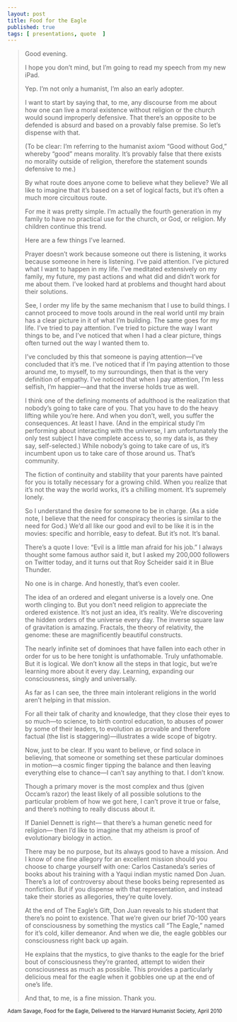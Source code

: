 ```yaml
---
layout: post
title: Food for the Eagle
published: true 
tags: [ presentations, quote  ]
---
```


<blockquote>
<p>
Good evening.
</p><p>
I hope you don’t mind, but I’m going to read my speech from my new iPad.
</p><p>
Yep. I’m not only a humanist, I’m also an early adopter.
</p><p>
I want to start by saying that, to me, any discourse from me about how one can live a moral existence without religion or the church would sound improperly defensive. That there’s an opposite to be defended is absurd and based on a provably false premise. So let’s dispense with that.
</p><p>
(To be clear: I’m referring to the humanist axiom “Good without God,” whereby “good” means morality. It’s provably false that there exists no morality outside of religion, therefore the statement sounds defensive to me.)
</p><p>
By what route does anyone come to believe what they believe? We all like to imagine that it’s based on a set of logical facts, but it’s often a much more circuitous route.
</p><p>
For me it was pretty simple. I’m actually the fourth generation in my family to have no practical use for the church, or God, or religion. My children continue this trend.
</p><p>
Here are a few things I’ve learned.
</p><p>
Prayer doesn’t work because someone out there is listening, it works because someone in here is listening. I’ve paid attention. I’ve pictured what I want to happen in my life. I’ve meditated extensively on my family, my future, my past actions and what did and didn’t work for me about them. I’ve looked hard at problems and thought hard about their solutions.
</p><p>
See, I order my life by the same mechanism that I use to build things. I cannot proceed to move tools around in the real world until my brain has a clear picture in it of what I’m building. The same goes for my life. I’ve tried to pay attention. I’ve tried to picture the way I want things to be, and I’ve noticed that when I had a clear picture, things often turned out the way I wanted them to.
</p><p>
I’ve concluded by this that someone is paying attention—I’ve concluded that it’s me. I’ve noticed that if I’m paying attention to those around me, to myself, to my surroundings, then that is the very definition of empathy. I’ve noticed that when I pay attention, I’m less selfish, I’m happier—and that the inverse holds true as well.
</p><p>
I think one of the defining moments of adulthood is the realization that nobody’s going to take care of you. That you have to do the heavy lifting while you’re here. And when you don’t, well, you suffer the consequences. At least I have. (And in the empirical study I’m performing about interacting with the universe, I am unfortunately the only test subject I have complete access to, so my data is, as they say, self-selected.) While nobody’s going to take care of us, it’s incumbent upon us to take care of those around us. That’s community.
</p><p>
The fiction of continuity and stability that your parents have painted for you is totally necessary for a growing child. When you realize that it’s not the way the world works, it’s a chilling moment. It’s supremely lonely.
</p><p>
So I understand the desire for someone to be in charge. (As a side note, I believe that the need for conspiracy theories is similar to the need for God.) We’d all like our good and evil to be like it is in the movies: specific and horrible, easy to defeat. But it’s not. It’s banal.
</p><p>
There’s a quote I love: “Evil is a little man afraid for his job.” I always thought some famous author said it, but I asked my 200,000 followers on Twitter today, and it turns out that Roy Scheider said it in Blue Thunder.
</p><p>
No one is in charge. And honestly, that’s even cooler.
</p><p>
The idea of an ordered and elegant universe is a lovely one. One worth clinging to. But you don’t need religion to appreciate the ordered existence. It’s not just an idea, it’s reality. We’re discovering the hidden orders of the universe every day. The inverse square law of gravitation is amazing. Fractals, the theory of relativity, the genome: these are magnificently beautiful constructs.
</p><p>
The nearly infinite set of dominoes that have fallen into each other in order for us to be here tonight is unfathomable. Truly unfathomable. But it is logical. We don’t know all the steps in that logic, but we’re learning more about it every day. Learning, expanding our consciousness, singly and universally.
</p><p>
As far as I can see, the three main intolerant religions in the world aren’t helping in that mission.
</p><p>
For all their talk of charity and knowledge, that they close their eyes to so much—to science, to birth control education, to abuses of power by some of their leaders, to evolution as provable and therefore factual (the list is staggering)—illustrates a wide scope of bigotry.
</p><p>
Now, just to be clear. If you want to believe, or find solace in believing, that someone or something set these particular dominoes in motion—a cosmic finger tipping the balance and then leaving everything else to chance—I can’t say anything to that. I don’t know.
</p><p>
Though a primary mover is the most complex and thus (given Occam’s razor) the least likely of all possible solutions to the particular problem of how we got here, I can’t prove it true or false, and there’s nothing to really discuss about it.
</p><p>
If Daniel Dennett is right— that there’s a human genetic need for religion— then I’d like to imagine that my atheism is proof of evolutionary biology in action.
</p><p>
There may be no purpose, but its always good to have a mission. And I know of one fine allegory for an excellent mission should you choose to charge yourself with one: Carlos Castaneda’s series of books about his training with a Yaqui indian mystic named Don Juan. There’s a lot of controversy about these books being represented as nonfiction. But if you dispense with that representation, and instead take their stories as allegories, they’re quite lovely.
</p><p>
At the end of The Eagle’s Gift, Don Juan reveals to his student that there’s no point to existence. That we’re given our brief 70-100 years of consciousness by something the mystics call “The Eagle,” named for it’s cold, killer demeanor. And when we die, the eagle gobbles our consciousness right back up again.
</p><p>
He explains that the mystics, to give thanks to the eagle for the brief bout of consciousness they’re granted, attempt to widen their consciousness as much as possible. This provides a particularly delicious meal for the eagle when it gobbles one up at the end of one’s life.
</p><p>
And that, to me, is a fine mission. Thank you.
</p>
</blockquote>
<small>Adam Savage, Food for the Eagle, Delivered to the Harvard Humanist Society, April 2010</small>

